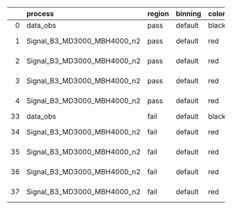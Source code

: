 |    | process                     | region   | binning   | color   | process_type   |   scale | variation   | source_filename                                                      | source_histname    | alias                       | title     |   combine_idx |     lnN |   shapes | syst_type   | direction   | variation_alias   |
|---:|:----------------------------|:---------|:----------|:--------|:---------------|--------:|:------------|:---------------------------------------------------------------------|:-------------------|:----------------------------|:----------|--------------:|--------:|---------:|:------------|:------------|:------------------|
|  0 | data_obs                    | pass     | default   | black   | DATA           |       1 | nominal     | ./histograms_for_2DAlphabet_v18//BH_Data.root                        | hpass              | Data                        | Data      |           nan | nan     |      nan | nan         | nan         | nan               |
|  1 | Signal_B3_MD3000_MBH4000_n2 | pass     | default   | red     | SIGNAL         |       1 | lumi        | ./histograms_for_2DAlphabet_v18//BH_Signal_B3_MD3000_MBH4000_n2.root | hpass              | Signal_B3_MD3000_MBH4000_n2 | BH signal |           nan |   1.016 |      nan | lnN         | nan         | nan               |
|  2 | Signal_B3_MD3000_MBH4000_n2 | pass     | default   | red     | SIGNAL         |       1 | SVM         | ./histograms_for_2DAlphabet_v18//BH_Signal_B3_MD3000_MBH4000_n2.root | hpass_SVMsyst_up   | Signal_B3_MD3000_MBH4000_n2 | BH signal |           nan | nan     |        1 | shapes      | Up          | SVMsyst           |
|  3 | Signal_B3_MD3000_MBH4000_n2 | pass     | default   | red     | SIGNAL         |       1 | SVM         | ./histograms_for_2DAlphabet_v18//BH_Signal_B3_MD3000_MBH4000_n2.root | hpass_SVMsyst_down | Signal_B3_MD3000_MBH4000_n2 | BH signal |           nan | nan     |        1 | shapes      | Down        | SVMsyst           |
|  4 | Signal_B3_MD3000_MBH4000_n2 | pass     | default   | red     | SIGNAL         |       1 | nominal     | ./histograms_for_2DAlphabet_v18//BH_Signal_B3_MD3000_MBH4000_n2.root | hpass              | Signal_B3_MD3000_MBH4000_n2 | BH signal |           nan | nan     |      nan | nan         | nan         | nan               |
| 33 | data_obs                    | fail     | default   | black   | DATA           |       1 | nominal     | ./histograms_for_2DAlphabet_v18//BH_Data.root                        | hfail              | Data                        | Data      |           nan | nan     |      nan | nan         | nan         | nan               |
| 34 | Signal_B3_MD3000_MBH4000_n2 | fail     | default   | red     | SIGNAL         |       1 | lumi        | ./histograms_for_2DAlphabet_v18//BH_Signal_B3_MD3000_MBH4000_n2.root | hfail              | Signal_B3_MD3000_MBH4000_n2 | BH signal |           nan |   1.016 |      nan | lnN         | nan         | nan               |
| 35 | Signal_B3_MD3000_MBH4000_n2 | fail     | default   | red     | SIGNAL         |       1 | SVM         | ./histograms_for_2DAlphabet_v18//BH_Signal_B3_MD3000_MBH4000_n2.root | hfail_SVMsyst_up   | Signal_B3_MD3000_MBH4000_n2 | BH signal |           nan | nan     |        1 | shapes      | Up          | SVMsyst           |
| 36 | Signal_B3_MD3000_MBH4000_n2 | fail     | default   | red     | SIGNAL         |       1 | SVM         | ./histograms_for_2DAlphabet_v18//BH_Signal_B3_MD3000_MBH4000_n2.root | hfail_SVMsyst_down | Signal_B3_MD3000_MBH4000_n2 | BH signal |           nan | nan     |        1 | shapes      | Down        | SVMsyst           |
| 37 | Signal_B3_MD3000_MBH4000_n2 | fail     | default   | red     | SIGNAL         |       1 | nominal     | ./histograms_for_2DAlphabet_v18//BH_Signal_B3_MD3000_MBH4000_n2.root | hfail              | Signal_B3_MD3000_MBH4000_n2 | BH signal |           nan | nan     |      nan | nan         | nan         | nan               |